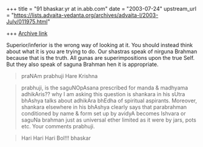 +++
title = "91 bhaskar.yr at in.abb.com"
date = "2003-07-24"
upstream_url = "https://lists.advaita-vedanta.org/archives/advaita-l/2003-July/011975.html"

+++
[Archive link](https://lists.advaita-vedanta.org/archives/advaita-l/2003-July/011975.html)


Superior/inferior is the wrong way of looking at it.  You should instead
think about what it is you are trying to do.  Our shastras speak of
nirguna Brahman because that is the truth.  All gunas are superimpositions
upon the true Self.  But they also speak of saguna Brahman hen it is
appropriate.

>  praNAm prabhuji
>  Hare Krishna

>  prabhuji, is the saguNOpAsana prescribed for manda & madhyama
adhikAris?? why I am asking this question is shankara in his sUtra bhAshya
talks about adhikAra bhEdha of spiritual aspirants.  Moreover, shankara
elsewhere in his bhAshya clearly says that parabrahman conditioned by name
& form set up by avidyA becomes Ishvara or saguNa brahman just as universal
ether limited as it were by jars, pots etc.  Your comments prabhuji.

>  Hari Hari Hari Bol!!!
> bhaskar


